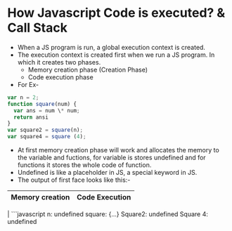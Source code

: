# How Javascript Code is executed? & Call Stack

- When a JS program is run, a global execution context is created.
- The execution context is created first when we run a JS program. In which it creates two phases.
  - Memory creation phase (Creation Phase)
  - Code execution phase
- For Ex-

```javascript
var n = 2;
function square(num) {
  var ans = num \* num;
  return ansi
}
var square2 = square(n);
var square4 = square (4);
```

- At first memory creation phase will work and allocates the memory to the variable and fuctions, for variable is stores undefined and for functions it stores the whole code of function.
- Undefined is like a placeholder in JS, a special keyword in JS.
- The output of first face looks like this:-

| Memory creation | Code Execution |
| --------------- | -------------- |

| ```javascript
n: undefined
square: {...}
Square2: undefined
Square 4: undefined

```| |

```
